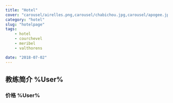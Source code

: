 ```yaml
---
title: "Hotel"
cover: "carousel/airelles.png,carousel/chabichou.jpg,carousel/apogee.jpg,carousel/manali.jpg,carousel/spa.jpg,carousel/strato.jpg,carousel/manali.jpg"
category: "hotel"
slug: "hotelpage"
tags:
    - hotel
    - courchevel
    - meribel
    - valthorens

date: "2018-07-02"
---
```


## 教练简介 %User% 

### 价格 %User%